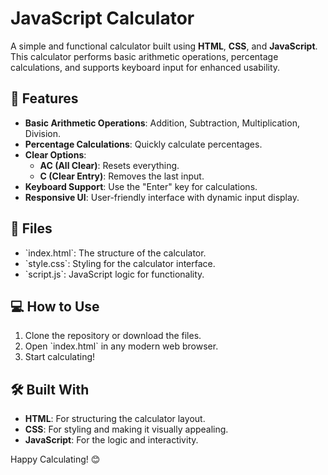 # JavaScript Calculator

A simple and functional calculator built using **HTML**, **CSS**, and **JavaScript**. This calculator performs basic arithmetic operations, percentage calculations, and supports keyboard input for enhanced usability.

## 🚀 Features
- **Basic Arithmetic Operations**: Addition, Subtraction, Multiplication, Division.
- **Percentage Calculations**: Quickly calculate percentages.
- **Clear Options**: 
  - **AC (All Clear)**: Resets everything.
  - **C (Clear Entry)**: Removes the last input.
- **Keyboard Support**: Use the "Enter" key for calculations.
- **Responsive UI**: User-friendly interface with dynamic input display.

## 📂 Files
- \`index.html\`: The structure of the calculator.
- \`style.css\`: Styling for the calculator interface.
- \`script.js\`: JavaScript logic for functionality.

## 💻 How to Use
1. Clone the repository or download the files.
2. Open \`index.html\` in any modern web browser.
3. Start calculating!

## 🛠️ Built With
- **HTML**: For structuring the calculator layout.
- **CSS**: For styling and making it visually appealing.
- **JavaScript**: For the logic and interactivity.

Happy Calculating! 😊

